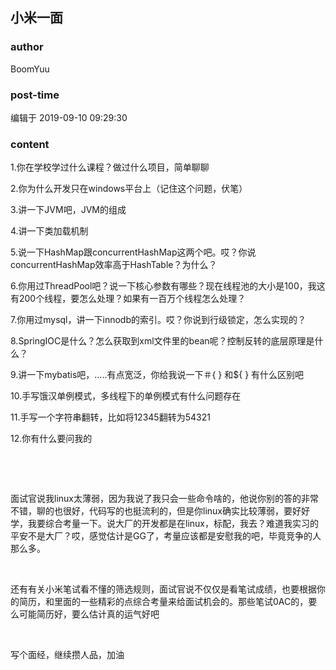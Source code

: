 ## 小米一面
### author 
BoomYuu
### post-time 

编辑于  2019-09-10 09:29:30
### content 
<div class="post-topic-des nc-post-content">
 <p>
  1.你在学校学过什么课程？做过什么项目，简单聊聊
 </p>
 <p>
  2.你为什么开发只在windows平台上（记住这个问题，伏笔）
 </p>
 <p>
  3.讲一下JVM吧，JVM的组成
 </p>
 <p>
  4.讲一下类加载机制
 </p>
 <p>
  5.说一下HashMap跟concurrentHashMap这两个吧。哎？你说concurrentHashMap效率高于HashTable？为什么？
 </p>
 <p>
  6.你用过ThreadPool吧？说一下核心参数有哪些？现在线程池的大小是100，我这有200个线程，要怎么处理？如果有一百万个线程怎么处理？
 </p>
 <p>
  7.你用过mysql，讲一下innodb的索引。哎？你说到行级锁定，怎么实现的？
 </p>
 <p>
  8.SpringIOC是什么？怎么获取到xml文件里的bean呢？控制反转的底层原理是什么？
 </p>
 <p>
  9.讲一下mybatis吧，.....有点宽泛，你给我说一下＃{ } 和${ } 有什么区别吧
 </p>
 <p>
  10.手写饿汉单例模式，多线程下的单例模式有什么问题存在
 </p>
 <p>
  11.手写一个字符串翻转，比如将12345翻转为54321
 </p>
 <p>
  12.你有什么要问我的
 </p>
 <p>
  <br/>
 </p>
 <p>
  <br/>
 </p>
 <p>
  面试官说我linux太薄弱，因为我说了我只会一些命令啥的，他说你别的答的非常不错，聊的也很好，代码写的也挺流利的，但是你linux确实比较薄弱，要好好学，我要综合考量一下。说大厂的开发都是在linux，标配，我去？难道我实习的平安不是大厂？哎，感觉估计是GG了，考量应该都是安慰我的吧，毕竟竞争的人那么多。
 </p>
 <p>
  <br/>
 </p>
 <p>
  还有有关小米笔试看不懂的筛选规则，面试官说不仅仅是看笔试成绩，也要根据你的简历，和里面的一些精彩的点综合考量来给面试机会的。那些笔试0AC的，要么可能简历好，要么估计真的运气好吧
 </p>
 <p>
  <br/>
 </p>
 <p>
  写个面经，继续攒人品，加油
 </p>
 <p>
  <br/>
 </p>
</div>
